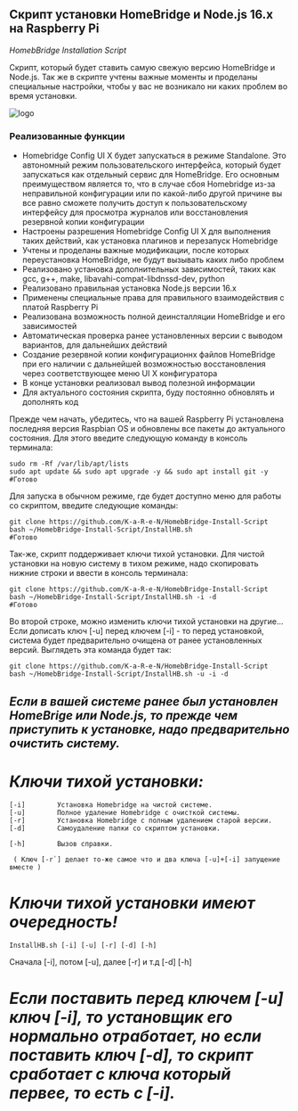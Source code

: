 ## Скрипт установки HomeBridge и Node.js 16.x на Raspberry Pi
_HomebBridge Installation Script_

Cкрипт, который будет ставить самую свежую версию HomeBridge и Node.js. Так же в скрипте учтены важные моменты и проделаны специальные настройки, чтобы у вас не возникало ни каких проблем во время установки.

![logo](https://sprut.ai/static/media/cache/00/05/83/40/2369/50963/1600x_image.png?1580879891)   

### Реализованные функции
* Homebridge Config UI X будет запускаться в режиме Standalone. Это автономный режим пользовательского интерфейса, который будет запускаться как отдельный сервис для HomeBridge. Его основным преимуществом является то, что в случае сбоя Homebridge из-за неправильной конфигурации или по какой-либо другой причине вы все равно сможете получить доступ к пользовательскому интерфейсу для просмотра журналов или восстановления резервной копии конфигурации
* Настроены разрешения Homebridge Config UI X для выполнения таких действий, как установка плагинов и перезапуск Homebridge
* Учтены и проделаны важные модификации, после которых переустановка HomeBridge, не будут вызывать каких либо  проблем
* Реализовано установка дополнительных зависимостей, таких как gcc, g++, make, libavahi-compat-libdnssd-dev, python
* Реализовано правильная установка Node.js версии 16.x
* Применены специальные права для правильного взаимодействия с платой Raspberry Pi
* Реализована возможность полной деинсталляции HomeBridge и его зависимостей
* Автоматическая проверка ранее установленных версии с выводом вариантов, для дальнейших действий
* Создание резервной копии конфигурационнх файлов HomeBridge при его наличии с дальнейшей возможностью восстановления через соответствующее меню UI X конфигуратора
* В конце установки реализовал вывод полезной информации
* Для актуального состояния скрипта, буду постоянно обновлять и дополнять код

Прежде чем начать, убедитесь, что на вашей Raspberry Pi установлена последняя версия Raspbian OS и обновлены все пакеты до актуального состояния. Для этого введите следующую команду в консоль терминала:

```
sudo rm -Rf /var/lib/apt/lists
sudo apt update && sudo apt upgrade -y && sudo apt install git -y
#Готово
```

Для запуска в обычном режиме, где будет доступно меню для работы со скриптом, введите следующие команды:
```
git clone https://github.com/K-a-R-e-N/HomebBridge-Install-Script
bash ~/HomebBridge-Install-Script/InstallHB.sh
#Готово
```

Так-же, скрипт поддерживает ключи тихой установки.
Для чистой установки на новую систему в тихом режиме, надо скопировать нижние строки и ввести в консоль терминала:
```
git clone https://github.com/K-a-R-e-N/HomebBridge-Install-Script
bash ~/HomebBridge-Install-Script/InstallHB.sh -i -d
#Готово
```
Во второй строке, можно изменить ключи тихой установки на другие... Если дописать ключ [-u] перед ключем [-i] - то перед установкой, система будет предварительно очищена от ранее установленных версий. Выглядеть эта команда будет так:
```
git clone https://github.com/K-a-R-e-N/HomebBridge-Install-Script
bash ~/HomebBridge-Install-Script/InstallHB.sh -u -i -d
```
## _Если в  вашей системе ранее был установлен HomeBrige или Node.js, то прежде чем приступить к установке, надо предварительно очистить систему._

# _Ключи тихой установки:_
```
[-i]        Установка Homebridge на чистой системе.
[-u]        Полное удаление Homebridge с очисткой системы.
[-r]        Установка Homebridge с полным удалением старой версии.
[-d]        Самоудаление папки со скриптом установки.

[-h]        Вызов справки.

 ( Ключ [-r`] делает то-же самое что и два ключа [-u]+[-i] запущение вместе )
```
# _Ключи тихой установки имеют очередность!_
```
InstallHB.sh [-i] [-u] [-r] [-d] [-h]
```
Сначала [-i], потом [-u], далее [-r] и т.д [-d] [-h]
# _Если поставить перед ключем [-u] ключ [-i], то установщик его нормально отработает, но если поставить ключ [-d], то скрипт сработает с ключа который первее, то есть с [-i]._

